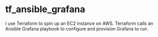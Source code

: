 # tf_ansible_grafana

I use Terraform to spin up an EC2 instance on AWS.  Terraform calls an Ansible Grafana playbook to configure and provision Grafana to run.
